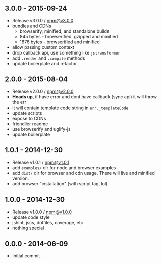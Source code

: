 

## 3.0.0 - 2015-09-24
- Release v3.0.0 / npm@v3.0.0
- bundles and CDNs
  + browserify, minified, and standalone builds
  + 845 bytes - browserified, gzipped and minified
  + 1676 bytes - browserified and minified
- allow passing custom context
- drop callback api, use something like `jstransformer`
- add `.render` and `.compile` methods
- update boilerplate and refactor

## 2.0.0 - 2015-08-04
- Release v2.0.0 / npm@v2.0.0
- **Heads up**, if have error and dont have callback (sync api) it will throw the err
- it will contain template code string in `err._templateCode`
- update scripts
- expose to CDNs
- friendlier readme
- use browserify and uglify-js
- update boilerplate

## 1.0.1 - 2014-12-30
- Release v1.0.1 / npm@v1.0.1
- add `examples/` dir for node and browser examples
- add `dist/` dir for browser and cdn usage. There will live and minified version.
- add browser "installation" (with script tag, lol)

## 1.0.0 - 2014-12-30
- Release v1.0.0 / npm@v1.0.0
- update code style
- jshint, jscs, dotfiles, coverage, etc
- nothing special

## 0.0.0 - 2014-06-09
- Initial commit